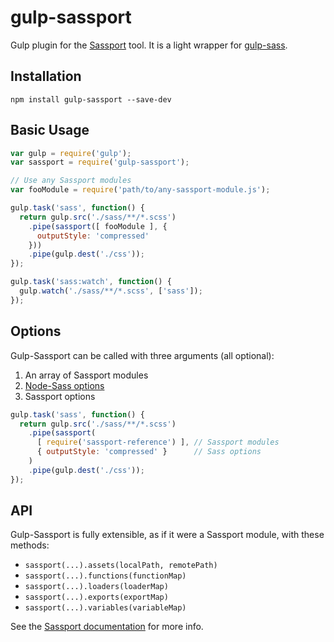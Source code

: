 # gulp-sassport

Gulp plugin for the [Sassport](https://github.com/davidkpiano/sassport) tool. It is a light wrapper for [gulp-sass](https://github.com/dlmanning/gulp-sass/).

## Installation
`npm install gulp-sassport --save-dev`

## Basic Usage

```js
var gulp = require('gulp');
var sassport = require('gulp-sassport');

// Use any Sassport modules
var fooModule = require('path/to/any-sassport-module.js');

gulp.task('sass', function() {
  return gulp.src('./sass/**/*.scss')
    .pipe(sassport([ fooModule ], {
      outputStyle: 'compressed'
    }))
    .pipe(gulp.dest('./css'));
});

gulp.task('sass:watch', function() {
  gulp.watch('./sass/**/*.scss', ['sass']);
});
```

## Options
Gulp-Sassport can be called with three arguments (all optional):

1. An array of Sassport modules
2. [Node-Sass options](https://github.com/sass/node-sass#options)
3. Sassport options

```js
gulp.task('sass', function() {
  return gulp.src('./sass/**/*.scss')
    .pipe(sassport(
      [ require('sassport-reference') ], // Sassport modules
      { outputStyle: 'compressed' }      // Sass options
    )
    .pipe(gulp.dest('./css'));
});
```

## API
Gulp-Sassport is fully extensible, as if it were a Sassport module, with these methods:

- `sassport(...).assets(localPath, remotePath)`
- `sassport(...).functions(functionMap)`
- `sassport(...).loaders(loaderMap)`
- `sassport(...).exports(exportMap)`
- `sassport(...).variables(variableMap)`

See the [Sassport documentation](https://github.com/davidkpiano/sassport) for more info.
